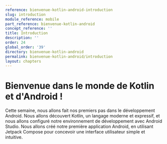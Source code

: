 ```yaml
---
reference: bienvenue-kotlin-android-introduction
slug: introduction
module_reference: mobile
part_reference: bienvenue-kotlin-android
concept_reference: ''
title: Introduction
description: ''
order: 24
global_order: '39'
directory: bienvenue-kotlin-android
permalink: bienvenue-kotlin-android/introduction
layout: chapters
---
```



# Bienvenue dans le monde de Kotlin et d'Android ! 

Cette semaine, nous allons fait nos premiers pas dans le développement Android. Nous allons découvert Kotlin, un langage moderne et expressif, et nous allons configuré notre environnement de développement avec Android Studio. Nous allons créé notre première application Android, en utilisant Jetpack Compose pour concevoir une interface utilisateur simple et intuitive.	
